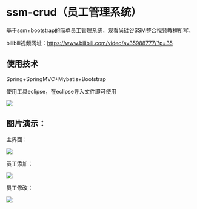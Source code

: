 # ssm-crud（员工管理系统）
基于ssm+bootstrap的简单员工管理系统，观看尚硅谷SSM整合视频教程所写。

bilibili视频网址：https://www.bilibili.com/video/av35988777/?p=35

## 使用技术

Spring+SpringMVC+Mybatis+Bootstrap

使用工具eclipse，在eclipse导入文件即可使用

![](C:\Users\11623\Desktop\summary.png)

## 图片演示：

主界面：

![](C:\Users\11623\Desktop\ssm_crud.png)

员工添加：

![](C:\Users\11623\Desktop\add.png)

员工修改：

![](C:\Users\11623\Desktop\alter.png)
